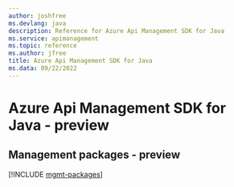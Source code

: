 ```yaml
---
author: joshfree
ms.devlang: java
description: Reference for Azure Api Management SDK for Java
ms.service: apimanagement
ms.topic: reference
ms.author: jfree
title: Azure Api Management SDK for Java
ms.data: 09/22/2022
---
```

# Azure Api Management SDK for Java - preview

## Management packages - preview
[!INCLUDE [mgmt-packages](api-management-mgmt-index.md)]